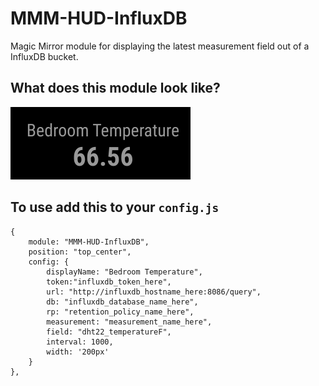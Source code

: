 # MMM-HUD-InfluxDB
Magic Mirror module for displaying the latest measurement field out of a InfluxDB bucket.

## What does this module look like?

![Example of MMM-HUD-InfluxDB](example.png)

## To use add this to your `config.js`

```
{
    module: "MMM-HUD-InfluxDB",
    position: "top_center",
    config: {
        displayName: "Bedroom Temperature",
        token:"influxdb_token_here",
        url: "http://influxdb_hostname_here:8086/query",
        db: "influxdb_database_name_here",
        rp: "retention_policy_name_here",
        measurement: "measurement_name_here",
        field: "dht22_temperatureF",
        interval: 1000,
        width: '200px'
    }
},

```
